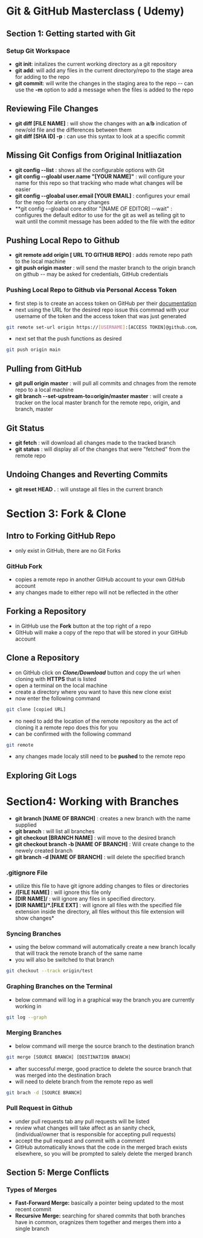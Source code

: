 # Git & GitHub Masterclass ( Udemy)

## Section 1: Getting started with Git

### Setup Git Workspace
* **git init**: initalizes the current working directory as a git repository
* **git add**: will add any files in the current directory/repo to the stage area for adding to the repo
* **git commit**: will write the changes in the staging area to the repo
	-- can use the **-m** option to add a message when the files is added to the repo

## Reviewing File Changes	
* **git diff [FILE NAME]** : will show the changes with an **a**/**b** indication of new/old file and the differences between them
* **git diff [SHA ID] -p** : can use this syntax to look at a specific commit

## Missing Git Configs from Original Initliazation
* **git config --list** : shows all the configurable options with Git
* **git config --gloabl user.name "[YOUR NAME]"** : will configure your name for this repo so that tracking who made what changes will be easier
* **git config --gloabal user.email [YOUR EMAIL]** : configures your email for the repo for alerts on any changes
* **git config --gloabal core.editor "[NAME OF EDITOR] --wait" : configures the default editor to use for the git as well as telling git to wait until the commit message has been added to the file with the editor  	

## Pushing Local Repo to Github
* **git remote add origin [ URL TO GITHUB REPO]** : adds remote repo path to the local machine
* **git push origin master** : will send the master branch to the origin branch on github
	-- may be asked for credentials, GitHub credentials
### Pushing Local Repo to Github via Personal Access Token
* first step is to create an access token on GitHub per their [documentation](https://docs.github.com/en/authentication/keeping-your-account-and-data-secure/managing-your-personal-access-tokens)
* next using the URL for the desired repo issue this commnad with your username of the token and the access token that was just generated
```bash
git remote set-url origin https://[USERNAME]:[ACCESS TOKEN]@github.com/[USERNAME]/[REPO NAME].git
```
* next set that the push functions as desired
```bash
git push origin main
```
## Pulling from GitHub
* **git pull origin master** : will pull all commits and chnages from the remote repo to a local machine
* **git branch --set-upstream-to=origin/master master** : will create a tracker on the local master branch for the remote repo, origin, and branch, master
	
## Git Status
* **git fetch** : will download all changes made to the tracked branch
* **git status** : will display all of the changes that were "fetched" from the remote repo

## Undoing Changes and Reverting Commits
* **git reset HEAD .** : will unstage all files in the current branch


# Section 3: Fork & Clone
## Intro to Forking GitHub Repo
* only exist in GitHub, there are no Git Forks
### GitHub Fork
* copies a remote repo in another GitHub account to your own GitHub account
* any changes made to either repo will not be reflected in the other

## Forking a Repository
* in GitHub use the **Fork** button at the top right of a repo
* GItHub will make a copy of the repo that will be stored in your GitHub account

## Clone a Repository
* on GitHub click on **_Clone/Download_** button and copy the url when cloning with **HTTPS** that is listed
* open a terminal on the local machine
* create a directory where you want to have this new clone exist
* now enter the following command
```bash
git clone [copied URL]
```
* no need to add the location of the remote repository as the act of cloning it a remote repo does this for you
* can be confirmed with the following command
```bash
git remote
```
* any changes made localy still need to be **pushed** to the remote repo

## Exploring Git Logs

 
# Section4: Working with Branches
* **git branch [NAME OF BRANCH]** : creates a new branch with the name supplied
* **git branch** : will list all branches
* **git checkout [BRANCH NAME]** : will move to the desired branch
* **git checkout branch -b [NAME OF BRANCH]** : Will create change to the newely created branch
* **git branch -d [NAME OF BRANCH]** : will delete the specified branch

### .gitignore File
* utilize this file to have git ignore adding changes to files or directories
* **\/[FILE NAME]** : will ignore this file only
* **[DIR NAME]\/** : will ignore any files in specified directory.
* **[DIR NAME]/\*.[FILE EXT]** : will ignore all files with the specified file extension inside the directory, all files without this file extension will show changes*

### Syncing Branches
* using the below command will automatically create a new branch locally that will track the remote branch of the same name
* you will also be switched to that branch
```bash
git checkout --track origin/test
```
### Graphing Branches on the Terminal
* below command will log in a graphical way the branch you are currently working in
```bash
git log --graph
```

### Merging Branches
* below command will merge the source branch to the destination branch
```bash
git merge [SOURCE BRANCH] [DESTINATION BRANCH]
```
 * after successful merge, good practice to delete the source branch that was merged into the destination brach
 * will need to delete branch from the remote repo as well
 ```bash
 git brach -d [SOURCE BRANCH]
 ```
 
### Pull Request in Github
* under pull requests tab any pull requests will be listed
* review what changes will take affect as an sanity check, (individual/owner that is responsible for accepting pull requests)
* accept the pull request and commit with a comment
* GitHub automatically knows that the code in the merged brach exists elsewhere, so you will be prompted to salely delete the merged branch

## Section 5: Merge Conflicts
### Types of Merges
* **Fast-Forward Merge:** basically a pointer being updated to the most recent commit
* **Recursive Merge:** searching for shared commits that both branches have in common, oragnizes them together and merges them into a single branch













